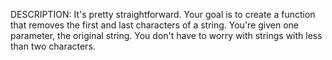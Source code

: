 DESCRIPTION:
It's pretty straightforward. Your goal is to create a function that removes the first and last characters of a string. You're given one parameter, the original string. You don't have to worry with strings with less than two characters.